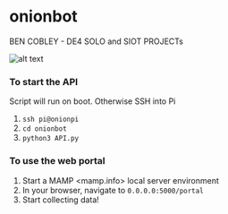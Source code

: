 # onionbot
BEN COBLEY - DE4 SOLO and SIOT PROJECTs

![alt text](https://github.com/bencobley/onionbot/img/portal.png)

### To start the API 
Script will run on boot. Otherwise SSH into Pi 
1. `ssh pi@onionpi`
2. `cd onionbot`
3. `python3 API.py`

### To use the web portal
1. Start a MAMP <mamp.info> local server environment
2. In your browser, navigate to `0.0.0.0:5000/portal`
3. Start collecting data! 

